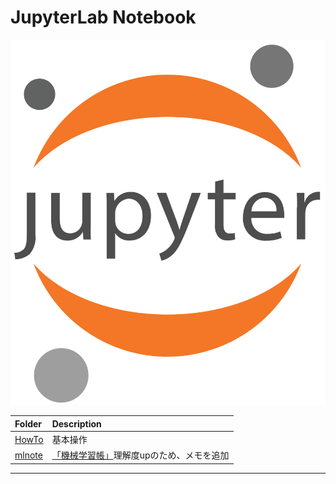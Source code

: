 # JupyterLab Notebook  

![](./images/Jupyter_logo.png)  

| Folder             | Description                                                                             |
|:-------------------|:----------------------------------------------------------------------------------------|
| [HowTo](./HowTo)   | 基本操作                                                                                |
| [mlnote](./mlnote) | [「機械学習帳」](https://chokkan.github.io/mlnote/index.html)理解度upのため、メモを追加 |


---
